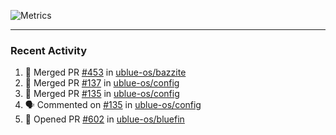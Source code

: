 ![Metrics](https://metrics.lecoq.io/KyleGospo?template=classic&base=header%2C%20activity%2C%20community%2C%20repositories%2C%20metadata&base.indepth=false&base.hireable=false&base.skip=false&config.timezone=America%2FLos_Angeles)

---
### Recent Activity
<!--START_SECTION:activity-->
1. 🎉 Merged PR [#453](https://github.com/ublue-os/bazzite/pull/453) in [ublue-os/bazzite](https://github.com/ublue-os/bazzite)
2. 🎉 Merged PR [#137](https://github.com/ublue-os/config/pull/137) in [ublue-os/config](https://github.com/ublue-os/config)
3. 🎉 Merged PR [#135](https://github.com/ublue-os/config/pull/135) in [ublue-os/config](https://github.com/ublue-os/config)
4. 🗣 Commented on [#135](https://github.com/ublue-os/config/pull/135#issuecomment-1769671612) in [ublue-os/config](https://github.com/ublue-os/config)
5. 💪 Opened PR [#602](https://github.com/ublue-os/bluefin/pull/602) in [ublue-os/bluefin](https://github.com/ublue-os/bluefin)
<!--END_SECTION:activity-->

